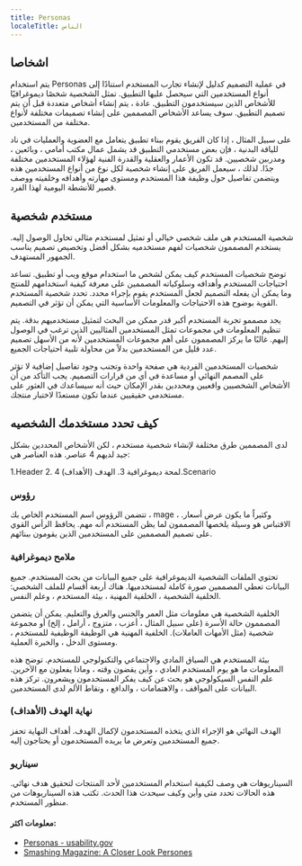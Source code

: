 ```yaml
---
title: Personas
localeTitle: الناس
---
```

## اشخاصا

يتم استخدام Personas في عملية التصميم كدليل لإنشاء تجارب المستخدم استنادًا إلى أنواع المستخدمين التي سيحصل عليها التطبيق. تمثل الشخصية شخصًا ديموغرافيًا للأشخاص الذين سيستخدمون التطبيق. عادة ، يتم إنشاء أشخاص متعددة قبل أن يتم تصميم التطبيق. سوف يساعد الأشخاص المصممين على إنشاء تصميمات مختلفة لأنواع مختلفة من المستخدمين.

على سبيل المثال ، إذا كان الفريق يقوم ببناء تطبيق يتعامل مع العضوية والعمليات في ناد للياقة البدنية ، فإن بعض مستخدمي التطبيق قد يشمل عمال مكتب أمامي ، وبائعين ، ومدربين شخصيين. قد تكون الأعمار والعقلية والقدرة الفنية لهؤلاء المستخدمين مختلفة جدًا. لذلك ، سيعمل الفريق على إنشاء شخصية لكل نوع من أنواع المستخدمين هذه ويتضمن تفاصيل حول وظيفة هذا المستخدم ومستوى مهارته وأهدافه وخلفيته ووصف قصير للأنشطة اليومية لهذا الفرد.

## مستخدم شخصية

شخصية المستخدم هي ملف شخصي خيالي أو تمثيل لمستخدم مثالي تحاول الوصول إليه. يستخدم المصممون شخصيات لفهم مستخدميه بشكل أفضل وتخصيص تصميم يناسب الجمهور المستهدف.

توضح شخصيات المستخدم كيف يمكن لشخص ما استخدام موقع ويب أو تطبيق. تساعد احتياجات المستخدم وأهدافه وسلوكياته المصممين على معرفة كيفية استخدامهم للمنتج وما يمكن أن يفعله التصميم لجعل المستخدم يقوم بإجراء محدد. تحدد شخصية المستخدم القوية بوضوح هذه الاحتياجات والمعلومات الأساسية التي يمكن أن تؤثر في التصميم.

يجد مصممو تجربة المستخدم أكبر قدر ممكن من البحث لتمثيل مستخدميهم بدقة. يتم تنظيم المعلومات في مجموعات تمثل المستخدمين المثاليين الذين ترغب في الوصول إليهم. غالبًا ما يركز المصممون على أهم مجموعات المستخدمين لأنه من الأسهل تصميم عدد قليل من المستخدمين بدلاً من محاولة تلبية احتياجات الجميع.

شخصيات المستخدمين الفردية هي صفحة واحدة وتجنب وجود تفاصيل إضافية لا تؤثر على المصمم النهائي أو مساعدة في أي من قرارات التصميم. يجب التأكد من أن الأشخاص الشخصيين واقعيين ومحددين بقدر الإمكان حيث أنه سيساعدك في العثور على مستخدمي حقيقيين عندما تكون مستعدًا لاختبار منتجك.

## كيف تحدد مستخدمك الشخصيه

لدى المصممين طرق مختلفة لإنشاء شخصية مستخدم ، لكن الأشخاص المحددين بشكل جيد لديهم 4 عناصر. هذه العناصر هي:

1.Header 2. لمحة ديموغرافية 3. الهدف (الأهداف) 4.Scenario

### رؤوس

تتضمن الرؤوس اسم المستخدم الخاص بك ، mage ، وكثيراً ما يكون عرض أسعار. الاقتباس هو وسيلة يلخصها المصممون لما يظن المستخدم أنه مهم. يحافظ الرأس القوي على تصميم المصممين على المستخدمين الذين يقومون ببنائهم.

### ملامح ديموغرافية

تحتوي الملفات الشخصية الديموغرافية على جميع البيانات من بحث المستخدم. جميع البيانات تعطي المصممين صورة كاملة لمستخدميها. هناك أربعة أقسام للملف الشخصي: الخلفية الشخصية ، الخلفية المهنية ، بيئة المستخدم ، وعلم النفس.

الخلفية الشخصية هي معلومات مثل العمر والجنس والعرق والتعليم. يمكن أن يتضمن المصممون حالة الأسرة (على سبيل المثال ، أعزب ، متزوج ، أرامل ، إلخ) أو مجموعة شخصية (مثل الأمهات العاملات). الخلفية المهنية هي الوظيفة الوظيفية للمستخدم ، ومستوى الدخل ، والخبرة العملية.

بيئة المستخدم هي السياق المادي والاجتماعي والتكنولوجي للمستخدم. توضح هذه المعلومات ما هو يوم المستخدم العادي ، وأين يقضون وقته ، وماذا يفعلون مع الآخرين. علم النفس السيكولوجي هو بحث عن كيف يفكر المستخدمون ويشعرون. تركز هذه البيانات على المواقف ، والاهتمامات ، والدافع ، ونقاط الألم لدى المستخدمين.

### نهاية الهدف (الأهداف)

الهدف النهائي هو الإجراء الذي يتخذه المستخدمون لإكمال الهدف. أهداف النهاية تحفز جميع المستخدمين وتعرض ما يريده المستخدمون أو يحتاجون إليه.

### سيناريو

السيناريوهات هي وصف لكيفية استخدام المستخدمين لأحد المنتجات لتحقيق هدف نهائي. هذه الحالات تحدد متى وأين وكيف سيحدث هذا الحدث. تكتب هذه السيناريوهات من منظور المستخدم.

#### معلومات اكثر:

*   [Personas - usability.gov](https://www.usability.gov/how-to-and-tools/methods/personas.html)
*   [Smashing Magazine: A Closer Look Persones](https://www.smashingmagazine.com/2014/08/a-closer-look-at-personas-part-1/)